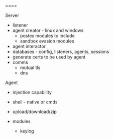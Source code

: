
====

Server
- listener
- agent creator - linux and windows
    - postex modules to include
    - sandbox evasion modules
- agent interactor
- databases - config, listeners, agents, sessions
- generate certs to be used by agent
- comms
    - mutual tls
    - dns

Agent
- injection capability
- shell - native or cmds
- upload/download/zip

- modules
    - keylog
